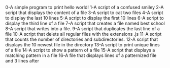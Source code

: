 0-A simple program to print hello world!
1-A script of a confused smiley
2-A script that displays the content of a file 
3-A script to cat two files
4-A script to display the last 10 lines
5-A script to display the first 10 lines
6-A script to display the third line of a file
7-A script that creates a file named best school
8-A script that writes into a file.
9-A  script that duplicates the last line of a file
10-A script that delets all regular files with the extensions .js
11-A script that counts the number of directories and subdirectories.
12-A script that displays the 10 newest file in the directory
13-A script to print unique lines of a file
14-A script to show a pattern of a file
15-A script that displays a matching pattern in a file
16-A file that displays lines of a patternized file and 3 lines after 
